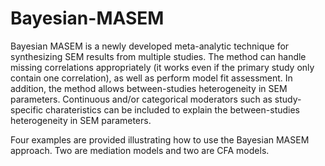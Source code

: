 # Bayesian-MASEM
Bayesian MASEM is a newly developed meta-analytic technique for synthesizing SEM results from multiple studies. The method can handle missing correlations appropriately (it works even if the primary study only contain one correlation), as well as perform model fit assessment. In addition, the method allows between-studies heterogeneity in SEM parameters. Continuous and/or categorical moderators such as study-specific charateristics can be included to explain the between-studies heterogeneity in SEM parameters.

Four examples are provided illustrating how to use the Bayesian MASEM approach. Two are mediation models and two are CFA models.
